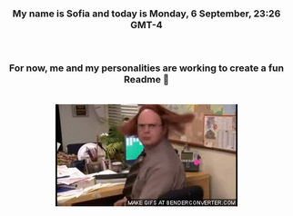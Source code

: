 


<div align="center">
<h3 >My name is Sofia and today is Monday, 6 September, 23:26 GMT-4</h3><br>
<h3 >For now, me and my personalities are working to create a fun Readme 👋
</h3><br>
<img src='img/dwight.gif' alt='working...'/>
</div>
